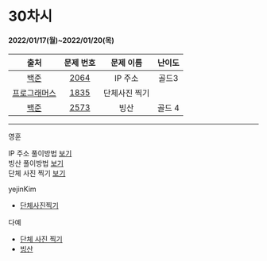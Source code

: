 # 30차시
#### 2022/01/17(월)~2022/01/20(목)

|               출처               |                   문제 번호                    |     문제 이름      | 난이도 |
| :------------------------------: | :--------------------------------------------: | :----------------: | :----: |
| [백준](https://www.acmicpc.net/) | [2064](https://www.acmicpc.net/problem/2064) | IP 주소 | 골드3  |
| [프로그래머스](https://programmers.co.kr/) | [1835](https://programmers.co.kr/learn/courses/30/lessons/1835) | 단체사진 찍기 |
| [백준](https://www.acmicpc.net/) | [2573](https://www.acmicpc.net/problem/2573) | 빙산 | 골드 4 |

---
영훈

IP 주소 풀이방법 [보기](https://hoonycode.notion.site/IP-e067892d30ad4ea199d5d0ecad704b33)  
빙산 풀이방법 [보기](https://hoonycode.notion.site/4a5e0c6d1a6e40a989f1ea5b3dd482d9)  
단체 사진 찍기 [보기](https://www.notion.so/hoonycode/PRO-5c7a1a03991a48ed918e1ac1d8113939)


yejinKim
- [단체사진찍기](https://yejinny.notion.site/0cb30ab88945482dbd3cd61f0d893009)

다예
- [단체 사진 찍기](https://tropical-couch-e39.notion.site/d18385a9c8514eca8ffd41f6d4af4745)
- [빙산](https://tropical-couch-e39.notion.site/4d9a7ab4855640c48f851ddbae72668e)
